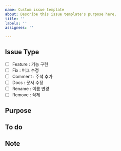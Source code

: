 ```yaml
---
name: Custom issue template
about: Describe this issue template's purpose here.
title: ''
labels: ''
assignees: ''

---
```


## Issue Type
- [ ] Feature : 기능 구현
- [ ] Fix : 버그 수정
- [ ] Comment : 주석 추가
- [ ] Docs : 문서 수정
- [ ] Rename : 이름 변경
- [ ] Remove : 삭제

## Purpose
>

## To do
>

## Note
